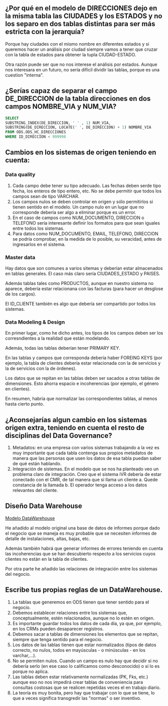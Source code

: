 ## ¿Por qué en el modelo de DIRECCIONES dejo en la misma tabla las CIUDADES y los ESTADOS y no los separo en dos tablas distintas para ser más estricta con la jerarquía?
Porque hay ciudades con el mismo nombre en diferentes estados y si queremos hacer un análisis por ciudad siempre vamos a tener que cruzar con la tabla de estados para obtener la tupla CIUDAD-ESTADO.

Otra razón puede ser que no nos interese el análisis por estados. Aunque nos interesara en un futuro, no sería difícil dividir las tablas, porque es una cuestion "interna".

## ¿Serías capaz de separar el campo DE_DIRECCION  de la tabla direcciones en dos campos NOMBRE_VIA y NUM_VIA?
```SQL
SELECT 
SUBSTRING_INDEX(DE_DIRECCION, ' ' , 1) NUM_VIA,
SUBSTRING(DE_DIRECCION, LOCATE(' ', DE_DIRECCION) + 1) NOMBRE_VIA
FROM ODS.ODS_HC_DIRECCIONES
WHERE ID_DIRECCION < 999998
```

## Cambios en los sistemas de origen teniendo en cuenta:
### Data quality
1. Cada campo debe tener su tipo adecuado. Las fechas deben serde tipo fecha, los enteros de tipo entero, etc. No se debe permitir que todos los campos sean de tipo VARCHAR.
2. Los campos nulos se deben controlar en origen y sólo permitirlos si tienen sentido en el modelo. Un campo nulo en un lugar que no corresponde debería ser algo a eliminar porque es un error.
3. En el caso de campos como NUM_DOCUMENTO, DIRECCION o TELEFONO sería interesante definir los formatos para que sean iguales entre todos los sistemas.
4. Para datos como NUM_DOCUMENTO, EMAIL, TELEFONO, DIRECCION se podría comprobar, en la medida de lo posible, su veracidad, antes de ingresarlos en el sistema.

### Master data
Hay datos que son comunes a varios sitemas y deberían estar almacenados en tablas generales. El caso más claro sería CIUDADES_ESTADO y PAISES.

Además tablas tales como PRODUCTOS, aunque en nuestro sistema no aparece, debería estar relacionana con las facturas (para hacer un desglose de los cargos).

El ID_CLIENTE también es algo que debería ser compartido por todos los sistemas.

### Data Modeling & Design
En primer lugar, como he dicho antes, los tipos de los campos deben ser los corresndientes a la realidad que están modelando.

Además, todas las tablas deberían tener PRIMARY KEY.

En las tablas y campos que corresponda debería haber FOREING KEYS (por ejemplo, la tabla de clientes debería estar relacionada con la de servicios y la de servicios con la de órdenes).

Los datos que se repitan en las tablas deben ser sacados a otras tablas de dimensiones. Esto ahorra espacio e incoherencias (por ejemplo, el género en clientes).

En resumen, habría que normalizar las correspondientes tablas, al menos hasta cierto punto.

## ¿Aconsejarías algun cambio en los sistemas origen extra, teniendo en cuenta el resto de disciplinas del Data Governance?
1. Metadatos: en una empresa con varios sistemas trabajando a la vez es muy importante que cada tabla contenga sus propios metadatos de manera que las personas que usen los datos de esa tabla puedan saber de qué están hablando.
2. Integración de sistemas. En el modelo que se nos ha planteado veo un problema claro de integración. Creo que el sistema iVR debería de estar conectado con el CMR, de tal manera que si llama un cliente
    a. Quede constancia de la llamada
    b. El operador tenga acceso a los datos relevantes del cliente.

## Diseño Data Warehouse

[Modelo DataWarehouse](https://github.com/ccalvomartinez/Data_Warehouse/blob/master/ModeloDatawarehouse.pdf)

He añadido al modelo original una base de datos de informes porque dado el negocio que se maneja es muy probable que se necesiten informes de detalle de instalaciones, altas, bajas, etc.

Además también habrá que generar informes de errores teniendo en cuenta las incoherencias que se han descubierto respecto a los servicios cuyos clientes no están en la tabla de clientes.

Por otra parte he añadido las relaciones de integración entre los sistemas del negocio.

## Escribe tus propias reglas de un DataWarehouse.

1. La tablas que generemos en ODS tienen que tener sentido para el negocio.
2. Debemos establecer relaciones entre los sistemas que, conceptualmente, estén relacionados, aunque no lo estén en origen.
3. Es importante guardar todos los datos de cada día, ya que, por ejemplo, en los CRMs pueden desaparecer registros.
4. Debemos sacar a tablas de dimensiones los elementos que se repitan, siempre que tenga sentido para el negocio.
5. Los datos de las tablas tienen que estar normalizados (tipos de datos correcto, no nulos, todos en mayúsculas - o minúsculas - en los varchar,...).
6. No se permiten nulos. Cuando un campo es nulo hay que decidir si no debería serlo (en ese caso lo calificamos como desconocido) o si lo es porque no aplica.
7. Las tablas deben estar relativamente normalizadas (PK, Fks, etc.) aunque eso no nos impedirá crear tablas de conveniencia para consultas costosas que se realicen repetidas veces el en trabajo diario.
8. La teoría es muy bonita, pero hay que trabajar con lo que se tiene, lo que a veces significa transgredir las "normas" o ser inventivo.


